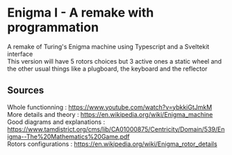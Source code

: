 # Enigma I - A remake with programmation
A remake of Turing's Enigma machine using Typescript and a Sveltekit interface <br />
This version will have 5 rotors choices but 3 active ones a static wheel and the other usual things like a plugboard, the keyboard and the reflector

## Sources
Whole functionning : https://www.youtube.com/watch?v=ybkkiGtJmkM <br />
More details and theory : https://en.wikipedia.org/wiki/Enigma_machine <br />
Good diagrams and explanations : https://www.tamdistrict.org/cms/lib/CA01000875/Centricity/Domain/539/Enigma--The%20Mathematics%20Game.pdf <br />
Rotors configurations : https://en.wikipedia.org/wiki/Enigma_rotor_details <br />
